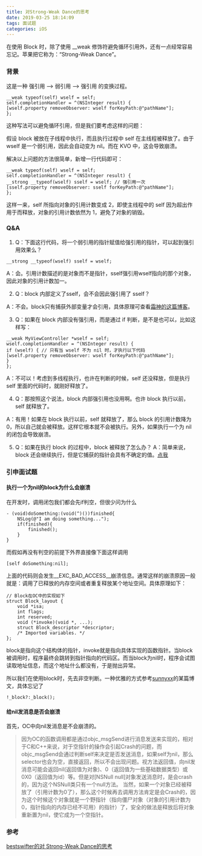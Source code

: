 ```yaml
---
title: 对Strong-Weak Dance的思考
date: 2019-03-25 18:14:09
tags: 面试题
categories: iOS
---
```


在使用 Block 时，除了使用 __weak 修饰符避免循环引用外，还有一点经常容易忘记。苹果把它称为：“Strong-Weak Dance”。<!--more-->

### 背景
这是一种 强引用 --> 弱引用 --> 强引用 的变换过程。

```
__weak typeof(self) wself = self;
self.completionHandler = ^(NSInteger result) {
[wself.property removeObserver: wself forKeyPath:@"pathName"];
};

```

这种写法可以避免循环引用，但是我们要考虑这样的问题：

假设 block 被放在子线程中执行，而且执行过程中 self 在主线程被释放了。由于 wself 是一个弱引用，因此会自动变为 nil。而在 KVO 中，这会导致崩溃。

解决以上问题的方法很简单，新增一行代码即可：

```
__weak typeof(self) wself = self;
self.completionHandler = ^(NSInteger result) {
__strong __typeof(wself) sself = wself; // 强引用一次
[sself.property removeObserver: sself forKeyPath:@"pathName"];
};
```

这样一来，self 所指向对象的引用计数变成 2，即使主线程中的 self 因为超出作用于而释放，对象的引用计数依然为 1，避免了对象的销毁。

### Q&A

1. Q：下面这行代码，将一个弱引用的指针赋值给强引用的指针，可以起到强引用效果么？

```
__strong __typeof(wself) sself = wself;
```

A：会。引用计数描述的是对象而不是指针，sself强引用wself指向的那个对象，因此对象的引用计数加一。

2. Q：block 内部定义了sself，会不会因此强引用了 sself？

A：不会。block只有捕获外部变量才会引用，具体原理可查看[霜神的这篇博客](https://www.jianshu.com/p/ee9756f3d5f6)。

3. Q：如果在 block 内部没有强引用，而是通过 if 判断，是不是也可以，比如这样写：

```
__weak MyViewController *wself = self;
wself.completionHandler = ^(NSInteger result) {
if (wself) { // 只有当 wself 不为 nil 时，才执行以下代码
[wself.property removeObserver: wself forKeyPath:@"pathName"];
}
};
```

A：不可以！考虑到多线程执行，也许在判断的时候，self 还没释放，但是执行 self 里面的代码时，就刚好释放了。

4. Q：那按照这个说法，block 内部强引用也没用啊。也许 block 执行以前，self 就释放了。

A：有用！如果在 block 执行以前，self 就释放了，那么 block 的引用计数降为 0，所以自己就会被释放。这样它根本就不会被执行。另外，如果执行一个为 nil 的闭包会导致崩溃。

5. Q：如果在执行 block 的过程中，block 被释放了怎么办？
A：简单来说，block 还会继续执行，但是它捕获的指针会具有不确定的值。[点我](https://stackoverflow.com/questions/12272783/what-happens-when-a-block-is-set-to-nil-during-its-execution)

### 引申面试题

#### 执行一个为nil的block为什么会崩溃
在开发时，调用闭包我们都会先if判空，但很少问为什么

```
- (void)doSomething:(void(^)())finished{
    NSLog(@"I am doing something...");
    if(finished){
        finished();
    }
}
```
而假如再没有判空的前提下外界直接像下面这样调用

```
[self doSomething:nil];
```

上面的代码则会发生__EXC_BAD_ACCESS__崩溃信息。通常这样的崩溃原因一般就是：调用了已释放的内存空间或者重复释放某个地址空间。具体原理如下：

```
// Block在OC中的实现如下
struct Block_layout {
    void *isa;
    int flags;
    int reserved;
    void (*invoke)(void *, ...);
    struct Block_descriptor *descriptor;
    /* Imported variables. */
};
```

block是指向这个结构体的指针，invoke就是指向具体实现的函数指针。当block被调用时，程序最终会跳转到指针指向的代码区。而当block为nil时，程序会试图读取地址信息，而这个地址什么都没有，于是抛出异常。

所以我们在使用block时，先去非空判断。一种优雅的方式参考[sunnyxx](http://blog.sunnyxx.com)的某篇博文，具体忘记了

```
!_block?:_block();
```

#### 给nil发消息是否会崩溃

首先，OC中向nil发消息是不会崩溃的。

> 因为OC的函数调用都是通过objc_msgSend进行消息发送来实现的，相对于C和C++来说，对于空指针的操作会引起Crash的问题，而objc_msgSend会通过判断self来决定是否发送消息，如果self为nil，那么selector也会为空，直接返回，所以不会出现问题。视方法返回值，向nil发消息可能会返回nil(返回值为对象)、0（返回值为一些基础数据类型）或0X0（返回值为id）等。但是对[NSNull 
null]对象发送消息时，是会crash的，因为这个NSNull类只有一个null方法。
当然，如果一个对象已经被释放了（引用计数为0了），那么这个时候再去调用方法肯定是会Crash的，因为这个时候这个对象就是一个野指针（指向僵尸对象（对象的引用计数为0，指针指向的内存已经不可用）的指针）了，安全的做法是释放后将对象重新置为nil，使它成为一个空指针。

### 参考
[bestswifter的对 Strong-Weak Dance的思考](https://juejin.im/post/5a309c2751882531ba10ed9d)
